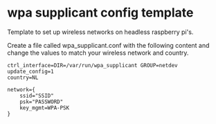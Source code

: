 # wpa supplicant config template
Template to set up wireless networks on headless raspberry pi's.

Create a file called wpa_supplicant.conf with the following content and change the values to match your wireless network and country.

```
ctrl_interface=DIR=/var/run/wpa_supplicant GROUP=netdev
update_config=1
country=NL

network={
    ssid="SSID"
    psk="PASSWORD"
    key_mgmt=WPA-PSK
}
```


